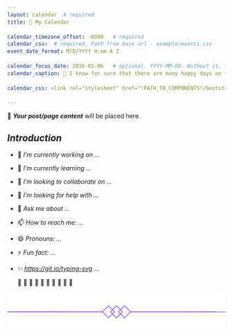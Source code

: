 ```yaml
---
layout: calendar  # required
title: 📆 My Calendar

calendar_timezone_offset: -0800   # required
calendar_csv:  # required. Path from base url - example/events.csv
event_date_format: M/D/YYYY H:mm A Z

calendar_focus_date: 2016-01-06   # optional. YYYY-MM-DD. Without it, the default is today
calendar_caption: 💜 I know for sure that there are many happy days on this calendar! 💜   # optional

calendar_css: <link rel="stylesheet" href="!PATH_TO_COMPONENTS!/bootstrap-calendar/css/calendar.css">

---
```


📜 ***Your post/page content*** will be placed here.

## _Introduction_

 - 🔭 _I’m currently working on ..._
 - 🌱 _I’m currently learning ..._
 - 👯 _I’m looking to collaborate on ..._
 - 🤔 _I’m looking for help with ..._
 - 💬 _Ask me about ..._
 - 📫 _How to reach me: ..._
 - 😄 _Pronouns: ..._
 - ⚡ _Fun fact: ..._
 - ✨ _https://git.io/typing-svg ..._

   🦋 🦋 🦋 🦋 🦋 🦋 🦋 🦋 🦋 🦋 


<div id="header" align="center">
 
  <img src="https://github.com/sofijacom/sofijacom.github.io/blob/20658738a370f0e1960bae213416036c9b07b10c/assets/icons/undefined%20-%20Imgur.png" width="540"/>  
</div>
